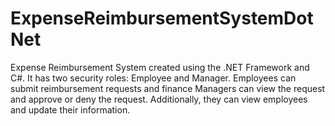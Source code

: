 # ExpenseReimbursementSystemDotNet
Expense Reimbursement System created using the .NET Framework and C#. It has two security roles: Employee and Manager. Employees can submit reimbursement requests and finance Managers can view the request and approve  or deny the request. Additionally, they can view employees and update their information. 
